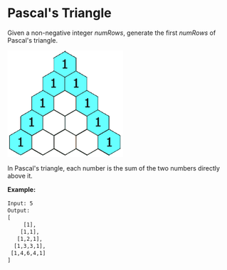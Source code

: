 # Pascal's Triangle

Given a non-negative integer _numRows_, generate the first _numRows_ of Pascal's triangle.

![PascalTriangle](./PascalTriangleAnimated2.gif)

In Pascal's triangle, each number is the sum of the two numbers directly above it.

__Example:__

```
Input: 5
Output:
[
     [1],
    [1,1],
   [1,2,1],
  [1,3,3,1],
 [1,4,6,4,1]
]
```